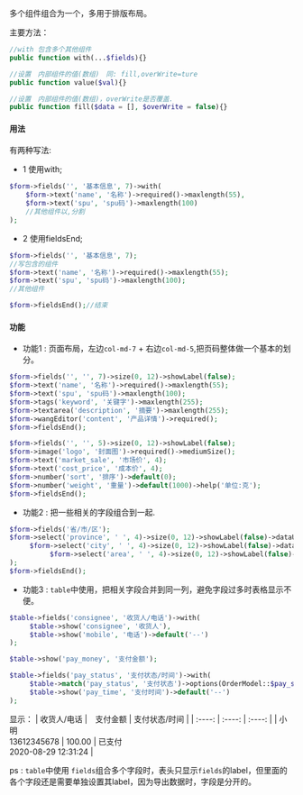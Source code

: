 多个组件组合为一个，多用于排版布局。

主要方法：

```php
//with 包含多个其他组件
public function with(...$fields){}

//设置　内部组件的值(数组)　同: fill,overWrite=ture
public function value($val){}

//设置　内部组件的值(数组)，overWrite是否覆盖.
public function fill($data = [], $overWrite = false){}

```


#### 用法

有两种写法:
- 1 使用with;
```php
$form->fields('', '基本信息', 7)->with(
    $form->text('name', '名称')->required()->maxlength(55),
    $form->text('spu', 'spu码')->maxlength(100)
    //其他组件以,分割
);
```

- 2 使用fieldsEnd;
```php
$form->fields('', '基本信息', 7);
//写包含的组件
$form->text('name', '名称')->required()->maxlength(55);
$form->text('spu', 'spu码')->maxlength(100);
//其他组件

$form->fieldsEnd();//结束
```

#### 功能

- 功能1 : 页面布局，左边`col-md-7` + 右边`col-md-5`,把页码整体做一个基本的划分。　　
```php
$form->fields('', '', 7)->size(0, 12)->showLabel(false);
$form->text('name', '名称')->required()->maxlength(55);
$form->text('spu', 'spu码')->maxlength(100);
$form->tags('keyword', '关键字')->maxlength(255);
$form->textarea('description', '摘要')->maxlength(255);
$form->wangEditor('content', '产品详情')->required();
$form->fieldsEnd();

$form->fields('', '', 5)->size(0, 12)->showLabel(false);
$form->image('logo', '封面图')->required()->mediumSize();
$form->text('market_sale', '市场价', 4);
$form->text('cost_price', '成本价', 4);
$form->number('sort', '排序')->default(0);
$form->number('weight', '重量')->default(1000)->help('单位:克');
$form->fieldsEnd();
```

- 功能2 : 把一些相关的字段组合到一起.

```php
$form->fields('省/市/区');
$form->select('province', ' ', 4)->size(0, 12)->showLabel(false)->dataUrl(url('api/areacity/province'), 'ext_name')->withNext(
     $form->select('city', ' ', 4)->size(0, 12)->showLabel(false)->dataUrl(url('api/areacity/city'), 'ext_name')->withNext(
          $form->select('area', ' ', 4)->size(0, 12)->showLabel(false)->dataUrl(url('api/areacity/area'), 'ext_name'))
);
$form->fieldsEnd();
```
- 功能3 : `table`中使用，把相关字段合并到同一列，避免字段过多时表格显示不便。

```php
$table->fields('consignee', '收货人/电话')->with(
     $table->show('consignee', '收货人'),
     $table->show('mobile', '电话')->default('--')
);

$table->show('pay_money', '支付金额');

$table->fields('pay_status', '支付状态/时间')->with(
     $table->match('pay_status', '支付状态')->options(OrderModel::$pay_status_types),
     $table->show('pay_time', '支付时间')->default('--')
);
```
显示：
|  收货人/电话   |　支付金额 | 支付状态/时间 |
|  :----:  |   :----:  | :----:  |
| 小明<br>13612345678  | 100.00 | 已支付<br>2020-08-29 12:31:24 |

ps : `table`中使用 `fields`组合多个字段时，表头只显示`fields`的label，但里面的各个字段还是需要单独设置其label，因为导出数据时，字段是分开的。